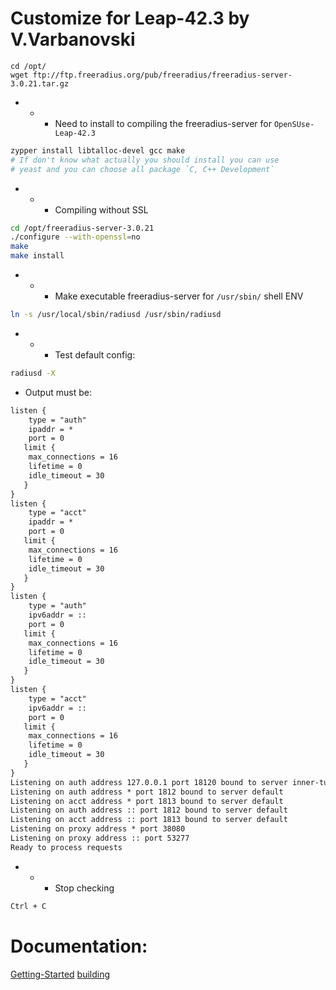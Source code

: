 # Customize for Leap-42.3 by V.Varbanovski

```bas
cd /opt/
wget ftp://ftp.freeradius.org/pub/freeradius/freeradius-server-3.0.21.tar.gz
```

- - - Need to install to compiling the freeradius-server for `OpenSUse-Leap-42.3`

```bash
zypper install libtalloc-devel gcc make 
# If don't know what actually you should install you can use
# yeast and you can choose all package `C, C++ Development`
```

- - - Compiling without SSL
```bash
cd /opt/freeradius-server-3.0.21
./configure --with-openssl=no
make 
make install
```
- - - Make executable freeradius-server for `/usr/sbin/` shell ENV
```bash
ln -s /usr/local/sbin/radiusd /usr/sbin/radiusd
```

- - - Test default config:
```bash
radiusd -X
```
- Output must be:
```xml
listen {
  	type = "auth"
  	ipaddr = *
  	port = 0
   limit {
   	max_connections = 16
   	lifetime = 0
   	idle_timeout = 30
   }
}
listen {
  	type = "acct"
  	ipaddr = *
  	port = 0
   limit {
   	max_connections = 16
   	lifetime = 0
   	idle_timeout = 30
   }
}
listen {
  	type = "auth"
  	ipv6addr = ::
  	port = 0
   limit {
   	max_connections = 16
   	lifetime = 0
   	idle_timeout = 30
   }
}
listen {
  	type = "acct"
  	ipv6addr = ::
  	port = 0
   limit {
   	max_connections = 16
   	lifetime = 0
   	idle_timeout = 30
   }
}
Listening on auth address 127.0.0.1 port 18120 bound to server inner-tunnel
Listening on auth address * port 1812 bound to server default
Listening on acct address * port 1813 bound to server default
Listening on auth address :: port 1812 bound to server default
Listening on acct address :: port 1813 bound to server default
Listening on proxy address * port 38080
Listening on proxy address :: port 53277
Ready to process requests
```
- - - Stop checking
```bash
Ctrl + C
```
# Documentation:

[Getting-Started](https://wiki.freeradius.org/guide/Getting-Started)
[building](https://wiki.freeradius.org/building/Home)
